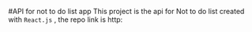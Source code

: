 #API for not to do list app
This project is the api for Not to do list created with `React.js` , the repo link is http:
